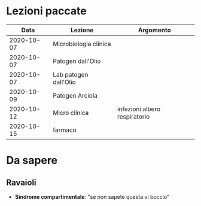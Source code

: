 # Lezioni paccate
| Data | Lezione | Argomento
|---|---|---|
|2020-10-07|Microbiologia clinica ||
|2020-10-07|Patogen dall'Olio||
|2020-10-07|Lab patogen dall'Olio||
|2020-10-09|Patogen Arciola||
|2020-10-12|Micro clinica|infezioni albero respiratorio|
|2020-10-15|farmaco||

# Da sapere

## Ravaioli
- __Sindrome compartimentale__: "se non sapete questa vi boccio"
